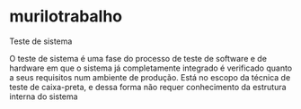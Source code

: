 # murilotrabalho

Teste de sistema 

O teste de sistema é uma fase do processo de teste de software e de hardware em que o sistema já completamente integrado é verificado quanto a seus requisitos num ambiente de produção. Está no escopo da técnica de teste de caixa-preta, e dessa forma não requer conhecimento da estrutura interna do sistema